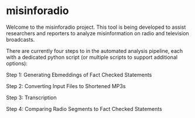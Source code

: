 # misinforadio

Welcome to the misinforadio project. This tool is being developed to assist researchers and reporters to analyze misinformation on radio and television broadcasts.

There are currently four steps to in the automated analysis pipeline, each with a dedicated python script (or multiple scripts to support additional options):

Step 1: Generating Ebmeddings of Fact Checked Statements

Step 2: Converting Input Files to Shortened MP3s

Step 3: Transcription

Step 4: Comparing Radio Segments to Fact Checked Statements